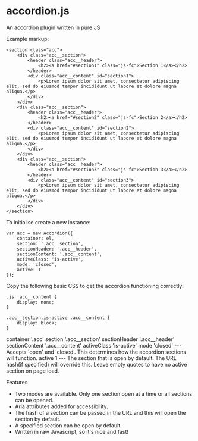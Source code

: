 # accordion.js
An accordion plugin written in pure JS

Example markup:

    <section class="acc">
        <div class="acc__section">
            <header class="acc__header">
                <h2><a href="#section1" class="js-fc">Section 1</a></h2>
            </header>
            <div class="acc__content" id="section1">
                <p>Lorem ipsum dolor sit amet, consectetur adipiscing elit, sed do eiusmod tempor incididunt ut labore et dolore magna aliqua.</p>
            </div>
        </div>
        <div class="acc__section">
            <header class="acc__header">
                <h2><a href="#section2" class="js-fc">Section 2</a></h2>
            </header>
            <div class="acc__content" id="section2">
                <p>Lorem ipsum dolor sit amet, consectetur adipiscing elit, sed do eiusmod tempor incididunt ut labore et dolore magna aliqua.</p>
            </div>
        </div>
        <div class="acc__section">
            <header class="acc__header">
                <h2><a href="#section3" class="js-fc">Section 3</a></h2>
            </header>
            <div class="acc__content" id="section3">
                <p>Lorem ipsum dolor sit amet, consectetur adipiscing elit, sed do eiusmod tempor incididunt ut labore et dolore magna aliqua.</p>
            </div>
        </div>
    </section>


To initialise create a new instance:

    var acc = new Accordion({
        container: el,
        section: '.acc__section',
        sectionHeader: '.acc__header',
        sectionContent: '.acc__content',
        activeClass: 'is-active',
        mode: 'closed',
        active: 1
    });


Copy the following basic CSS to get the accordion functioning correctly:

    .js .acc__content {
        display: none;
    }
    
    .acc__section.is-active .acc__content {
        display: block;
    }

container '.acc'
section '.acc__section'
sectionHeader '.acc__header'
sectionContent '.acc__content'
activeClass 'is-active'
mode 'closed' --- Accepts 'open' and 'closed'. This determines how the accordion sections will function.
active 1 --- The section that is open by default. The URL hash(if specified) will override this. Leave empty quotes to have no active section on page load.

Features
- Two modes are available. Only one section open at a time or all sections can be opened.
- Aria attributes added for accessibility.
- The hash of a section can be passed in the URL and this will open the section by default.
- A specified section can be open by default.
- Written in raw Javascript, so it's nice and fast!
